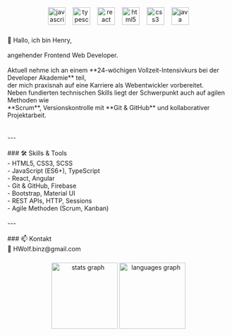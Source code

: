 <div align="center">
  <img src="https://cdn.jsdelivr.net/gh/devicons/devicon/icons/javascript/javascript-original.svg" height="40" alt="javascript logo"  />
  <img width="8" />
  <img src="https://cdn.jsdelivr.net/gh/devicons/devicon/icons/typescript/typescript-original.svg" height="40" alt="typescript logo"  />
  <img width="8" />
  <img src="https://cdn.jsdelivr.net/gh/devicons/devicon/icons/react/react-original.svg" height="40" alt="react logo"  />
  <img width="8" />
  <img src="https://cdn.jsdelivr.net/gh/devicons/devicon/icons/html5/html5-original.svg" height="40" alt="html5 logo"  />
  <img width="8" />
  <img src="https://cdn.jsdelivr.net/gh/devicons/devicon/icons/css3/css3-original.svg" height="40" alt="css3 logo"  />
  <img width="8" />
  <img src="https://cdn.jsdelivr.net/gh/devicons/devicon/icons/java/java-original.svg" height="40" alt="java logo"  />
</div>

###

<p align="left">👋 Hallo, ich bin Henry,<br><br>angehender Frontend Web Developer.<br><br>Aktuell nehme ich an einem **24-wöchigen Vollzeit-Intensivkurs bei der Developer Akademie** teil, <br>der mich praxisnah auf eine Karriere als Webentwickler vorbereitet. <br>Neben fundierten technischen Skills liegt der Schwerpunkt auch auf agilen Methoden wie <br>**Scrum**, Versionskontrolle mit **Git & GitHub** und kollaborativer Projektarbeit.<br><br><br>---<br><br>
### 🛠️ Skills & Tools<br>- HTML5, CSS3, SCSS<br>- JavaScript (ES6+), TypeScript<br>- React, Angular<br>- Git & GitHub, Firebase<br>- Bootstrap, Material UI<br>- REST APIs, HTTP, Sessions<br>- Agile Methoden (Scrum, Kanban)<br><br>---<br><br>
### 📫 Kontakt<br>📧 HWolf.binz@gmail.com</p>

###

<div align="center">
  <img src="https://github-readme-stats.vercel.app/api?username=HenryWolf&hide_title=false&hide_rank=false&show_icons=true&include_all_commits=true&count_private=true&disable_animations=false&theme=dracula&locale=en&hide_border=false&order=1" height="150" alt="stats graph"  />
  <img src="https://github-readme-stats.vercel.app/api/top-langs?username=HenryWolf&locale=en&hide_title=false&layout=compact&card_width=320&langs_count=5&theme=dracula&hide_border=false&order=2" height="150" alt="languages graph"  />
</div>

###
